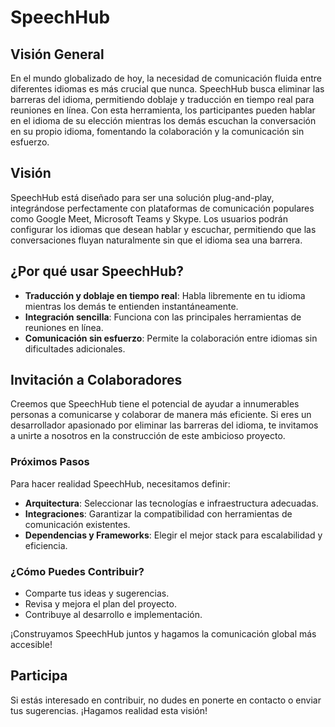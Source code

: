 # SpeechHub

## Visión General
En el mundo globalizado de hoy, la necesidad de comunicación fluida entre diferentes idiomas es más crucial que nunca. SpeechHub busca eliminar las barreras del idioma, permitiendo doblaje y traducción en tiempo real para reuniones en línea. Con esta herramienta, los participantes pueden hablar en el idioma de su elección mientras los demás escuchan la conversación en su propio idioma, fomentando la colaboración y la comunicación sin esfuerzo.

## Visión
SpeechHub está diseñado para ser una solución plug-and-play, integrándose perfectamente con plataformas de comunicación populares como Google Meet, Microsoft Teams y Skype. Los usuarios podrán configurar los idiomas que desean hablar y escuchar, permitiendo que las conversaciones fluyan naturalmente sin que el idioma sea una barrera.

## ¿Por qué usar SpeechHub?
- **Traducción y doblaje en tiempo real**: Habla libremente en tu idioma mientras los demás te entienden instantáneamente.
- **Integración sencilla**: Funciona con las principales herramientas de reuniones en línea.
- **Comunicación sin esfuerzo**: Permite la colaboración entre idiomas sin dificultades adicionales.

## Invitación a Colaboradores
Creemos que SpeechHub tiene el potencial de ayudar a innumerables personas a comunicarse y colaborar de manera más eficiente. Si eres un desarrollador apasionado por eliminar las barreras del idioma, te invitamos a unirte a nosotros en la construcción de este ambicioso proyecto.

### Próximos Pasos
Para hacer realidad SpeechHub, necesitamos definir:
- **Arquitectura**: Seleccionar las tecnologías e infraestructura adecuadas.
- **Integraciones**: Garantizar la compatibilidad con herramientas de comunicación existentes.
- **Dependencias y Frameworks**: Elegir el mejor stack para escalabilidad y eficiencia.

### ¿Cómo Puedes Contribuir?
- Comparte tus ideas y sugerencias.
- Revisa y mejora el plan del proyecto.
- Contribuye al desarrollo e implementación.

¡Construyamos SpeechHub juntos y hagamos la comunicación global más accesible!

## Participa
Si estás interesado en contribuir, no dudes en ponerte en contacto o enviar tus sugerencias. ¡Hagamos realidad esta visión!

